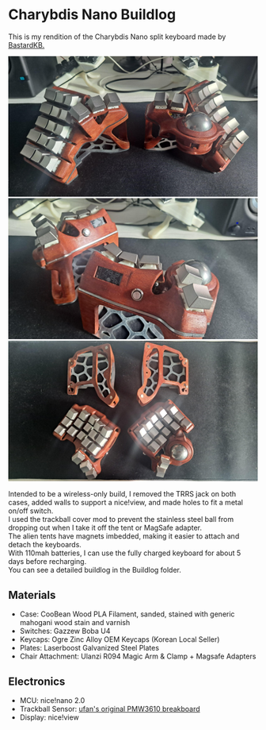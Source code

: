 # Charybdis Nano Buildlog
This is my rendition of the Charybdis Nano split keyboard made by [BastardKB.](https://github.com/bastardkb/charybdis)  
  
![Photo of my Charybdis Nano](Buildlog/Images/01.jpg)  
![Photo of my Charybdis Nano](Buildlog/Images/02.jpg)  
![Photo of my Charybdis Nano](Buildlog/Images/03.jpg)  
  
Intended to be a wireless-only build, I removed the TRRS jack on both cases, added walls to support a nice!view, and made holes to fit a metal on/off switch.  
I used the trackball cover mod to prevent the stainless steel ball from dropping out when I take it off the tent or MagSafe adapter.    
The alien tents have magnets imbedded, making it easier to attach and detach the keyboards.  
With 110mah batteries, I can use the fully charged keyboard for about 5 days before recharging.  
You can see a detailed buildlog in the Buildlog folder.  

## Materials
- Case: CooBean Wood PLA Filament, sanded, stained with generic mahogani wood stain and varnish
- Switches: Gazzew Boba U4
- Keycaps: Ogre Zinc Alloy OEM Keycaps (Korean Local Seller)
- Plates: Laserboost Galvanized Steel Plates
- Chair Attachment: Ulanzi R094 Magic Arm & Clamp + Magsafe Adapters
  
## Electronics    
- MCU: nice!nano 2.0
- Trackball Sensor: [ufan's original PMW3610 breakboard](https://github.com/ufan/pmw3610_breakout)
- Display: nice!view  
